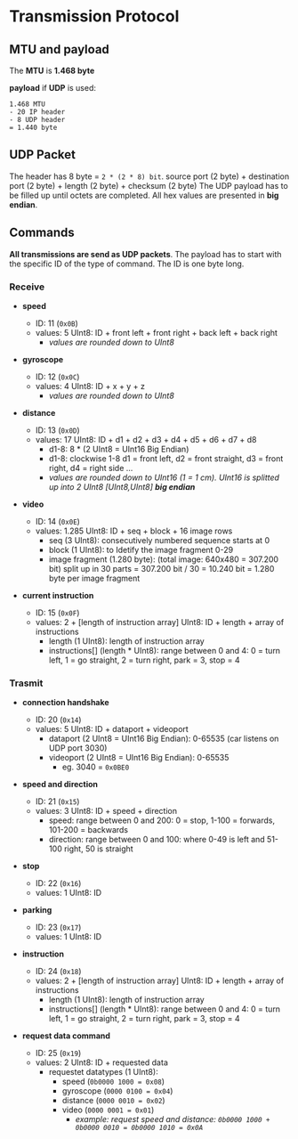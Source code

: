 # Transmission Protocol
## MTU and payload
The __MTU__ is __1.468 byte__


__payload__ if __UDP__ is used:
```
1.468 MTU
- 20 IP header
- 8 UDP header
= 1.440 byte
```


## UDP Packet
The header has 8 byte = `2 * (2 * 8) bit`. source port (2 byte) + destination port (2 byte) + length (2 byte) + checksum (2 byte)
The UDP payload has to be filled up until octets are completed. All hex values are presented in __big endian__.


## Commands
__All transmissions are send as UDP packets__. The payload has to start with the specific ID of the type of command. The ID is one byte long. 

### Receive
* __speed__ 
	* ID: 11 (`0x0B`)
	* values: 5 UInt8: ID + front left + front right + back left + back right
		* <i>values are rounded down to UInt8</i>

* __gyroscope__
	* ID: 12 (`0x0C`)
	* values: 4 UInt8: ID + x + y + z
		* <i>values are rounded down to UInt8</i>

* __distance__
	* ID: 13 (`0x0D`)
	* values: 17 UInt8: ID + d1 + d2 + d3 + d4 + d5 + d6 + d7 + d8
		* d1-8: 8 * (2 UInt8 = UInt16 Big Endian)
		* d1-8: clockwise 1-8 d1 = front left, d2 = front straight, d3 = front right, d4 = right side ...
		* <i>values are rounded down to UInt16 (1 = 1 cm). UInt16 is splitted up into 2 UInt8 [UInt8,UInt8] __big endian__</i>

* __video__
	* ID: 14 (`0x0E`)
	* values: 1.285 UInt8: ID + seq + block + 16 image rows
		* seq (3 UInt8): consecutively numbered sequence starts at 0
		* block (1 UInt8): to Idetify the image fragment 0-29 
		* image fragment (1.280 byte): (total image: 640x480 = 307.200 bit) split up in 30 parts = 307.200 bit / 30 = 10.240 bit = 1.280 byte per image fragment

* __current instruction__
	* ID: 15 (`0x0F`)
	* values: 2 + [length of instruction array] UInt8: ID + length + array of instructions
		* length (1 UInt8): length of instruction array
		* instructions[] (length * UInt8): range between 0 and 4: 0 = turn left, 1 = go straight, 2 = turn right, park = 3, stop = 4

### Trasmit
* __connection handshake__
	* ID: 20 (`0x14`)
	* values: 5 UInt8: ID + dataport + videoport
		* dataport (2 UInt8 = UInt16 Big Endian): 0-65535 (car listens on UDP port 3030)
		* videoport (2 UInt8 = UInt16 Big Endian): 0-65535 
			* eg. 3040 = `0x0BE0`

* __speed and direction__
	* ID: 21 (`0x15`)
	* values: 3 UInt8: ID + speed + direction
		* speed: range between 0 and 200: 0 = stop, 1-100 = forwards, 101-200 = backwards
		* direction: range between 0 and 100: where 0-49 is left and 51-100 right, 50 is straight

* __stop__
	* ID: 22 (`0x16`)
	* values: 1 UInt8: ID

* __parking__
	* ID: 23 (`0x17`)
	* values: 1 UInt8: ID

* __instruction__
	* ID: 24 (`0x18`)
	* values: 2 + [length of instruction array] UInt8: ID + length + array of instructions
		* length (1 UInt8): length of instruction array
		* instructions[] (length * UInt8): range between 0 and 4: 0 = turn left, 1 = go straight, 2 = turn right, park = 3, stop = 4

* __request data command__
	* ID: 25 (`0x19`)
	* values: 2 UInt8: ID + requested data
		* requestet datatypes (1 UInt8):
			* speed (`0b0000 1000 = 0x08`)
			* gyroscope (`0000 0100 = 0x04`)
			* distance (`0000 0010 = 0x02`)
			* video (`0000 0001 = 0x01`)
				* <i>example: request speed and distance: ```0b0000 1000 + 0b0000 0010 = 0b0000 1010 = 0x0A```</i>
